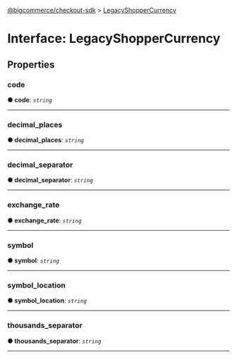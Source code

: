 [@bigcommerce/checkout-sdk](../README.md) > [LegacyShopperCurrency](../interfaces/legacyshoppercurrency.md)



# Interface: LegacyShopperCurrency


## Properties
<a id="code"></a>

###  code

**●  code**:  *`string`* 






___

<a id="decimal_places"></a>

###  decimal_places

**●  decimal_places**:  *`string`* 






___

<a id="decimal_separator"></a>

###  decimal_separator

**●  decimal_separator**:  *`string`* 






___

<a id="exchange_rate"></a>

###  exchange_rate

**●  exchange_rate**:  *`string`* 






___

<a id="symbol"></a>

###  symbol

**●  symbol**:  *`string`* 






___

<a id="symbol_location"></a>

###  symbol_location

**●  symbol_location**:  *`string`* 






___

<a id="thousands_separator"></a>

###  thousands_separator

**●  thousands_separator**:  *`string`* 






___


